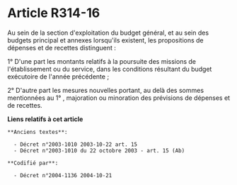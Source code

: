 # Article R314-16

Au sein de la section d'exploitation du budget général, et au sein des budgets principal et annexes lorsqu'ils existent, les
propositions de dépenses et de recettes distinguent :

1° D'une part les montants relatifs à la poursuite des missions de l'établissement ou du service, dans les conditions
résultant du budget exécutoire de l'année précédente ;

2° D'autre part les mesures nouvelles portant, au delà des sommes mentionnées au 1° , majoration ou minoration des prévisions
de dépenses et de recettes.

**Liens relatifs à cet article**

	**Anciens textes**:

	  - Décret n°2003-1010 2003-10-22 art. 15
	  - Décret n°2003-1010 du 22 octobre 2003 - art. 15 (Ab)

	**Codifié par**:

	  - Décret n°2004-1136 2004-10-21
